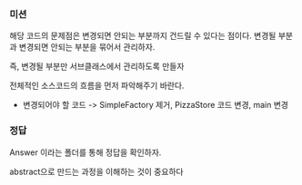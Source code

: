 ### 미션
해당 코드의 문제점은 변경되면 안되는 부분까지 건드릴 수 있다는 점이다.
변경될 부분과 변경되면 안되는 부분을 묶어서 관리하자.

즉, 변경될 부분만 서브클래스에서 관리하도록 만들자

전체적인 소스코드의 흐름을 먼저 파악해주기 바란다.

- 변경되어야 할 코드 -> SimpleFactory 제거, PizzaStore 코드 변경, main 변경

### 정답
Answer 이라는 폴더를 통해 정답을 확인하자.

abstract으로 만드는 과정을 이해하는 것이 중요하다
